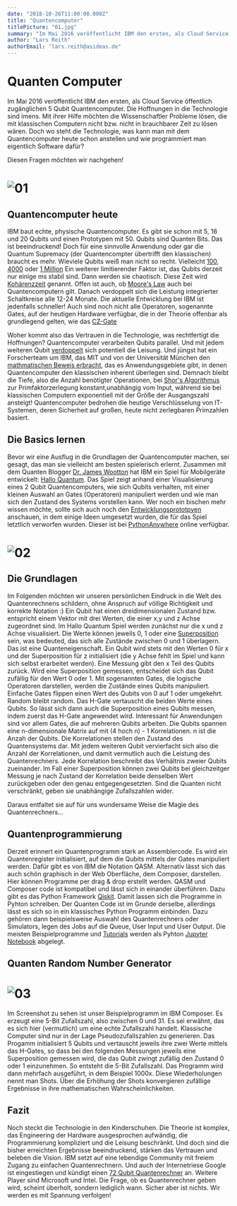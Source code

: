 ```yaml
---
date: "2018-10-26T11:00:00.000Z"
title: "Quantencomputer"
titlePicture: "01.jpg"
summary: "Im Mai 2016 veröffentlicht IBM den ersten, als Cloud Service öffentlich zugänglichen 5 Qubit Quantencomputer. Die Hoffnungen in die Technologie sind imens. Doch wo steht die Technologie heute und wie programmiert man eigentlich Software dafür?"
author: "Lars Reith"
authorEmail: "lars.reith@asideas.de"
---
```

# Quanten Computer

Im Mai 2016 veröffentlicht IBM den ersten, als Cloud Service öffentlich zugänglichen 5 Qubit Quantencomputer. Die Hoffnungen in die Technologie sind imens. Mit ihrer Hilfe möchten die Wissenschaftler Probleme lösen, die mit klassischen Computern nicht bzw. nicht in brauchbarer Zeit zu lösen wären. Doch wo steht die Technologie, was kann man mit dem Quantencomputer heute schon anstellen und wie programmiert man eigentlich Software dafür? 

Diesen Fragen möchten wir nachgehen!

# ![01](01.jpg)

## Quantencomputer heute

IBM baut echte, physische Quantencomputer. Es gibt sie schon mit 5, 16 und 20 Qubits und einen Prototypen mit 50. Qubits sind Quanten Bits. Das ist beeindruckend! Doch für eine sinnvolle Anwendung oder gar die Quantum Supremacy (der Quantencompter übertrifft den klassischen) braucht es mehr. Wieviele Qubits weiß man nicht so recht. Vielleicht [100](https://thenextweb.com/artificial-intelligence/2018/02/06/heres-why-100-qubit-quantum-computers-could-change-everything/), [4000](https://security.stackexchange.com/questions/87345/how-many-qubits-are-needed-to-factor-2048-bit-rsa-keys-on-a-quantum-computer) oder [1 Million](https://quantumexperience.ng.bluemix.net/proxy/tutorial/full-user-guide/004-Quantum_Algorithms/110-Shor's_algorithm.html) Ein weiterer limitierender Faktor ist, das Qubits derzeit nur einige ms stabil sind. Dann werden sie chaotisch. Diese Zeit wird [Kohärenzzeit](https://www.ibm.com/blogs/research/2018/10/quantum-advantage-2/) genannt. Offen ist auch, ob [Moore's Law](https://de.wikipedia.org/wiki/Mooresches_Gesetz) auch bei Quantencomputern gilt. Danach verdoppelt sich die Leistung integrierter Schaltkreise alle 12-24 Monate. Die aktuelle Entwicklung bei IBM ist jedenfalls schneller! Auch sind noch nicht alle Operatoren, sogenannte Gates, auf der heutigen Hardware verfügbar, die in der Theorie offenbar als grundlegend gelten, wie das [CZ-Gate](https://medium.com/qiskit/hello-quantum-2c1c00fe830c)

Woher kommt also das Vertrauen in die Technologie, was rechtfertigt die Hoffnungen? Quantencomputer verarbeiten Qubits parallel. Und mit jedem weiteren Qubit [verdoppelt](https://medium.com/qiskit/hello-quantum-2c1c00fe830c) sich potentiell die Leisung. Und jüngst hat ein Forscherteam um IBM, das MIT und von der Universität München den [mathmatischen Beweis erbracht](https://www.ibm.com/blogs/research/2018/10/quantum-advantage-2/), das es Anwendungsgebiete gibt, in denen Quantencomputer den klassischen inherent überlegen sind. Demnach bleibt die Tiefe, also die Anzahl benötigter Operationen, bei [Shor's Algorithmus](https://quantumexperience.ng.bluemix.net/proxy/tutorial/full-user-guide/004-Quantum_Algorithms/110-Shor's_algorithm.html) zur Primfaktorzerlegung konstant,unabhängig vom Input, während sie bei klassischen Computern exponentiell mit der Größe der Ausgangszahl ansteigt! Quantencomputer bedrohen die heutige Verschlüsselung von IT-Systemen, deren Sicherheit auf großen, heute nicht zerlegbaren Primzahlen basiert.

## Die Basics lernen

Bevor wir eine Ausflug in die Grundlagen der Quantencomputer machen, sei gesagt, das man sie vielleicht am besten spielerisch erlernt. Zusammen mit dem Quanten Blogger [Dr. James Wootton](https://medium.com/@decodoku) hat IBM ein Spiel für Mobilgeräte entwickelt: [Hallo Quantum](http://helloquantum.mybluemix.net/). Das Spiel zeigt anhand einer Visualisierung eines 2 Qubit Quantencomputers, wie sich Qubits verhalten, mit einer kleinen Auswahl an Gates (Operatoren) manipuliert werden und wie man sich den Zustand des Systems vorstellen kann. Wer noch ein bischen mehr wissen möchte, sollte sich auch noch den [Entwicklungsprototpyen](https://www.pythonanywhere.com/gists/a5d885816f7dc042a78df11ce6cf9652/main.py/ipython3/) anschauen, in dem einige Ideen umgesetzt wurden, die für das Spiel letztlich verworfen wurden. Dieser ist bei [PythonAnywhere](https://www.pythonanywhere.com/gists/a5d885816f7dc042a78df11ce6cf9652/main.py/ipython3/) online verfügbar.

# ![02](02.png)

## Die Grundlagen

Im Folgenden möchten wir unseren persönlichen Eindruck in die Welt des Quantenrechnens schildern, ohne Anspruch auf völlige Richtigkeit und korrekte Notation :) Ein Qubit hat einen dreidimensionalen Zustand bzw. entspricht einem Vektor mit drei Werten, die einer x,y und z Achse zugeordnet sind. Im Hallo Quantum Spiel werden zunächst nur die x und z Achse visualisiert. Die Werte können jeweils 0, 1 oder eine [Superposition](https://medium.com/qiskit/hello-quantum-2c1c00fe830c) sein, was bedeuted, das sich alle Zustände zwischen 0 und 1 überlagern. Das ist eine Quanteneigenschaft. Ein Qubit wird stets mit den Werten 0 für x und der Superposition für z initialisiert (die y Achse fehlt im Spiel und kann sich selbst erarbeitet werden). Eine Messung gibt den x Teil des Qubits zurück. Wird eine Superposition gemessen, entscheidet sich das Qubit zufällig für den Wert 0 oder 1. Mit sogenannten Gates, die logische Operatoren darstellen, werden die Zustände eines Qubits manipuliert. Einfache Gates flippen einen Wert des Qubits von 0 auf 1 oder umgekehrt. Random bleibt random. Das H-Gate vertauscht die beiden Werte eines Qubits. So lässt sich dann auch die Superposition eines Qubits messen, indem zuerst das H-Gate angewendet wird. Interessant für Anwendungen sind vor allem Gates, die auf mehreren Qubits arbeiten. Die Qubits spannen eine n-dimensionale Matrix auf mit (4 hoch n) - 1 Korrelationen. n ist die Anzah der Qubits. Die Korrelationen stellen den Zustand des Quantensystems dar. Mit jedem weiteren Qubit vervierfacht sich also die Anzahl der Korrelationen, und damit vermutlich auch die Leistung des Quantenrechners. Jede Korrelation beschreibt das Verhältnis zweier Qubits zueinander. Im Fall einer Superposition können zwei Qubits bei gleichzeitger Messung je nach Zustand der Korrelation beide denselben Wert zurückgeben oder den genau entgegengesetzten. Sind die Quanten nicht verschränkt, geben sie unabhängige Zufallszahlen wider.

Daraus entfaltet sie auf für uns wundersame Weise die Magie des Quantenrechners...

## Quantenprogrammierung

Derzeit erinnert ein Quantenprogramm stark an Assemblercode. Es wird ein Quantenregister initialisiert, auf dem die Qubits mittels der Gates manipuliert werden. Dafür gibt es von IBM die Notation QASM. Alternativ lässt sich das auch schön graphisch in der Web Oberfläche, dem Composer, darstellen. Hier können Programme per drag & drop erstellt werden. QASM und Composer code ist kompatibel und lässt sich in einander überführen. Dazu gibt es das Python Framework [Qiskit](https://qiskit.org/). Damit lassen sich die Programme in Pyhton schreiben. Der Quanten Code ist im Grunde derselbe, allerdings lässt es sich so in ein klassisches Python Programm einbinden. Dazu gehören dann beispielsweise Auswahl des Quantenrechners oder Simulators, legen des Jobs auf die Queue, User Input und User Output. Die meisten Beispielprogramme und [Tutorials](https://github.com/Qiskit/qiskit-tutorial) werden als Pyhton [Jupyter Notebook](http://jupyter.org/) abgelegt.

## Quanten Random Number Generator

# ![03](03.png)

Im Screenshot zu sehen ist unser Beispielprogramm im IBM Composer. Es erzeugt eine 5-Bit Zufallszahl, also zwischen 0 und 31. Es sei erwähnt, das es sich hier (vermutlich) um eine echte Zufallszahl handelt. Klassische Computer sind nur in der Lage Pseudozufallszahlen zu generieren. Das Progamm initialisiert 5 Qubits und vertauscht jeweils ihre zwei Werte mittels das H-Gates, so dass bei den folgenden Messungen jeweils eine Superposition gemessen wird, die das Qubit zwingt zufällig den Zustand 0 oder 1 einzunehmen. So entsteht die 5-Bit Zufallszahl. Das Programm wird dann mehrfach ausgeführt, in dem Beispiel 1000x. Diese Wiederholungen nennt man Shots. Über die Erhöhung der Shots konvergieren zufällige Ergebnisse in ihre mathematischen Wahrscheinlichkeiten.

## Fazit

Noch steckt die Technologie in den Kinderschuhen. Die Theorie ist komplex, das Engineering der Hardware ausgesprochen aufwändig, die Programmierung kompliziert und die Leisung beschränkt. Und doch sind die bisher erreichten Ergebnisse beeindruckend, stärken das Vertrauen und beleben die Vision. IBM setzt auf eine lebendige Community mit freiem Zugang zu einfachen Quantenrechnern. Und auch der Internetriese Google ist eingestiegen und kündigt einen [72 Qubit Quantenrechner](http://www.faz.net/aktuell/wirtschaft/diginomics/google-stellt-neuen-quantencomputer-namens-bristlecone-vor-15480332.html) an. Weitere Player sind Microsoft und Intel. Die Frage, ob es Quantenrechner geben wird, scheint überholt, sondern lediglich wann. Sicher aber ist nichts. Wir werden es mit Spannung verfolgen!